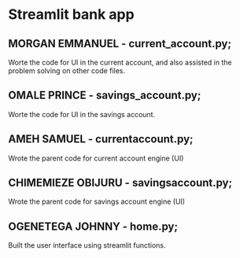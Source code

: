 # Streamlit bank app
## MORGAN EMMANUEL - current_account.py;
Worte the code for UI in the current account, and also assisted in the problem solving on other code files.
## OMALE PRINCE - savings_account.py;
Worte the code for UI in the savings account.
## AMEH SAMUEL - currentaccount.py;
Wrote the parent code for current account engine (UI)
## CHIMEMIEZE OBIJURU - savingsaccount.py;
Wrote the parent code for savings account engine (UI)
## OGENETEGA JOHNNY - home.py;
Built the user interface using streamlit functions.
